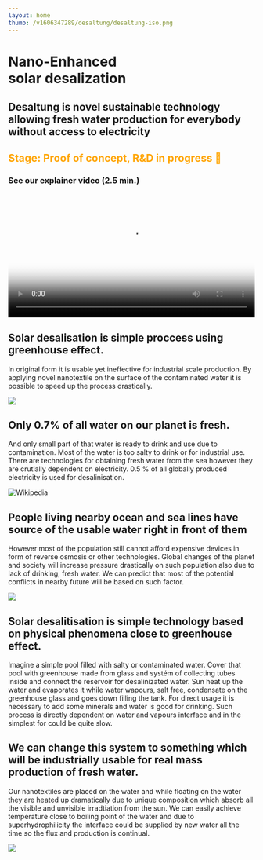 ```yaml
---
layout: home
thumb: /v1606347289/desaltung/desaltung-iso.png
---
```


# Nano-Enhanced<br />solar desalization

## Desaltung is novel sustainable technology allowing fresh water production for everybody without access to electricity

## <span style="color:orange">Stage: Proof of concept, R&D in progress 🚀 </span>

### See our explainer video (2.5 min.)

<video controls width="100%" poster="https://res.cloudinary.com/dhxmg9p4i/image/upload/v1604434055/desaltung/video-poster.jpg">
<source src="https://res.cloudinary.com/dhxmg9p4i/video/upload/v1604247477/desaltung/videoplayback.mp4"
type="video/mp4">
Sorry, your browser doesn't support embedded videos.
</video>

## Solar desalisation is simple proccess using greenhouse effect.

In original form it is usable yet ineffective for industrial scale production. By applying novel nanotextile on the surface of the contaminated water it is possible to speed up the process drastically.

![](https://res.cloudinary.com/dhxmg9p4i/image/upload/v1602696593/desaltung/cloth_ax8mti.jpg)

## Only 0.7% of all water on our planet is fresh.

And only small part of that water is ready to drink and use due to contamination. Most of the water is too salty to drink or for industrial use. There are technologies for obtaining fresh water from the sea however they are crutially dependent on electricity. 0.5 % of all globally produced electricity is used for desalinisation.

![Wikipedia](https://res.cloudinary.com/dhxmg9p4i/image/upload/v1602706782/desaltung/2006megacities-1-_ahfwla.jpg "Wikipedia.org")

## People living nearby ocean and sea lines have source of the usable water right in front of them

However most of the population still cannot afford expensive devices in form of reverse osmosis or other technologies. Global changes of the planet and society will increase pressure drastically on such population also due to lack of drinking, fresh water. We can predict that most of the potential conflicts in nearby future will be based on such factor.

![](https://res.cloudinary.com/dhxmg9p4i/image/upload/v1602706936/desaltung/luis-graterol-uAROvYw9WDs-unsplash_jtxlj4.jpg)

## Solar desalitisation is simple technology based on physical phenomena close to greenhouse effect.

Imagine a simple pool filled with salty or contaminated water. Cover that pool with greenhouse made from glass and systém of collecting tubes inside and connect the reservoir for desalinizated water. Sun heat up the water and evaporates it while water wapours, salt free, condensate on the greenhouse glass and goes down filling the tank. For direct usage it is necessary to add some minerals and water is good for drinking. Such process is directly dependent on water and vapours interface and in the simplest for could be quite slow.

## We can change this system to something which will be industrially usable for real mass production of fresh water.

Our nanotextiles are placed on the water and while floating on the water they are heated up dramatically due to unique composition which absorb all the visible and unvisible irradtiation from the sun. We can easily achieve temperature close to boiling point of the water and due to superhydrophilicity the interface could be supplied by new water all the time so the flux and production is continual.

![](https://res.cloudinary.com/dhxmg9p4i/image/upload/v1602696104/desaltung/anthony-aird-mgJo2xmXyAM-unsplash_k9x1e9.jpg)
